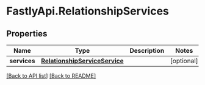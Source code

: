 # FastlyApi.RelationshipServices

## Properties

Name | Type | Description | Notes
------------ | ------------- | ------------- | -------------
**services** | [**RelationshipServiceService**](RelationshipServiceService.md) |  | [optional] 



[[Back to API list]](../../README.md#endpoints) [[Back to README]](../../README.md)
